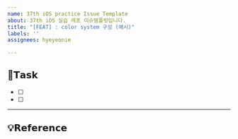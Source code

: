```yaml
---
name: 37th iOS practice Issue Template
about: 37th iOS 실습 레포 이슈템플릿입니다.
title: "[FEAT] : color system 구성 (예시)"
labels: ''
assignees: hyeyeonie

---
```


## 📌𝗧𝗮𝘀𝗸
- [ ] 
- [ ] 

---

## 💡𝗥𝗲𝗳𝗲𝗿𝗲𝗻𝗰𝗲
